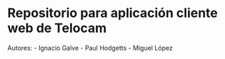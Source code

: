 Repositorio para aplicación cliente web de Telocam
==================================================

Autores:
	- Ignacio Galve
	- Paul Hodgetts
	- Miguel López
